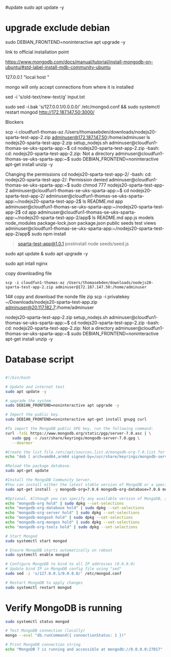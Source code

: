 #update
sudo apt update -y
 
# upgrade exclude debian
sudo DEBIAN_FRONTEND=noninteractive apt upgrade -y
 

link to official installation point

https://www.mongodb.com/docs/manual/tutorial/install-mongodb-on-ubuntu/#std-label-install-mdb-community-ubuntu


127.0.0.1 
"local host "

mongo will only accept connections from where it is installed

sed -i 's/old-text/new-text/g' input.txt

sudo sed -i.bak 's/127.0.0.1/0.0.0.0/' /etc/mongod.conf && sudo systemctl restart mongod
   http://172.187.147.50:3000/

   Blockers

   scp -i cloudfun1-thomas-az /Users/thomasebden/downloads/nodejs20-sparta-test-app-2.zip adminuser@172.187.147.50:/home/adminuser
   ls
   nodejs20-sparta-test-app-2.zip  setup_nodejs.sh
   adminuser@cloudfun1-thomas-se-uks-sparta-app:~$ cd nodejs20-sparta-test-app-2.zip
   -bash: cd: nodejs20-sparta-test-app-2.zip: Not a directory
   adminuser@cloudfun1-thomas-se-uks-sparta-app:~$ sudo DEBIAN_FRONTEND=noninteractive apt-get install unzip -y
   

Changing the permissions 
   cd nodejs20-sparta-test-app-2/
   -bash: cd: nodejs20-sparta-test-app-2/: Permission denied
   adminuser@cloudfun1-thomas-se-uks-sparta-app:~$ sudo chmod 777 nodejs20-sparta-test-app-2
   adminuser@cloudfun1-thomas-se-uks-sparta-app:~$ cd nodejs20-sparta-test-app-2/
   adminuser@cloudfun1-thomas-se-uks-sparta-app:~/nodejs20-sparta-test-app-2$ ls
   README.md  app
   adminuser@cloudfun1-thomas-se-uks-sparta-app:~/nodejs20-sparta-test-app-2$ cd app
   adminuser@cloudfun1-thomas-se-uks-sparta-app:~/nodejs20-sparta-test-app-2/app$ ls
   README.md  app.js  models  node_modules  package-lock.json  package.json  public  seeds  test  views
   adminuser@cloudfun1-thomas-se-uks-sparta-app:~/nodejs20-sparta-test-app-2/app$ sudo npm install
   
   > sparta-test-app@1.0.1 postinstall
   > node seeds/seed.js
   
   
   
   
   sudo apt update & sudo apt upgrade -y
   
   sudo apt intall nginx
   
   copy downloading file 
   
    scp -i cloudfun1-thomas-az /Users/thomasebden/downloads/nodejs20-sparta-test-app-2.zip adminuser@172.187.147.50:/home/adminuser
   14# copy and download the nonde file zip
      scp -i privatekey ~/Downloads/nodejs20-sparta-test-app.zip adminuser@20.117.182.7:/home/adminuser
   
   
   nodejs20-sparta-test-app-2.zip  setup_nodejs.sh
   adminuser@cloudfun1-thomas-se-uks-sparta-app:~$ cd nodejs20-sparta-test-app-2.zip
   -bash: cd: nodejs20-sparta-test-app-2.zip: Not a directory
   adminuser@cloudfun1-thomas-se-uks-sparta-app:~$ sudo DEBIAN_FRONTEND=noninteractive apt-get install unzip -y


# Database script 

```bash 

#!/bin/bash

# Update and internet test
sudo apt update -y

# upgrade the system
sudo DEBIAN_FRONTEND=noninteractive apt upgrade -y

# Import the public key.
sudo DEBIAN_FRONTEND=noninteractive apt-get install gnupg curl

#To import the MongoDB public GPG key, run the following command:
curl -fsSL https://www.mongodb.org/static/pgp/server-7.0.asc | \
   sudo gpg -o /usr/share/keyrings/mongodb-server-7.0.gpg \
   --dearmor

#Create the list file /etc/apt/sources.list.d/mongodb-org-7.0.list for your version of Ubuntu.
echo "deb [ arch=amd64,arm64 signed-by=/usr/share/keyrings/mongodb-server-7.0.gpg ] https://repo.mongodb.org/apt/ubuntu jammy/mongodb-org/7.0 multiverse" | sudo tee /etc/apt/sources.list.d/mongodb-org-7.0.list

#Reload the package database.
sudo apt-get update

#Install the MongoDB Community Server.
#You can install either the latest stable version of MongoDB or a specific version of MongoDB (we are using 7.6).
sudo apt-get install -y mongodb-org=7.0.6 mongodb-org-database=7.0.6 mongodb-org-server=7.0.6 mongodb-mongosh mongodb-org-mongos=7.0.6 mongodb-org-tools=7.0.6

#Optional. Although you can specify any available version of MongoDB, apt-get will upgrade the packages when a newer version becomes available. To prevent unintended upgrades, you can pin the package at the currently installed version:
echo "mongodb-org hold" | sudo dpkg --set-selections
echo "mongodb-org-database hold" | sudo dpkg --set-selections
echo "mongodb-org-server hold" | sudo dpkg --set-selections
echo "mongodb-mongosh hold" | sudo dpkg --set-selections
echo "mongodb-org-mongos hold" | sudo dpkg --set-selections
echo "mongodb-org-tools hold" | sudo dpkg --set-selections

# Start Mongod 
sudo systemctl start mongod

# Ensure MongoDB starts automatically on reboot
sudo systemctl enable mongod

# Configure MongoDB to bind to all IP addresses (0.0.0.0)
# Update bind IP in MongoDB config file using "sed"
sudo sed -i 's/127.0.0.1/0.0.0.0/' /etc/mongod.conf

# Restart MongoDB to apply changes
sudo systemctl restart mongod

```

# Verify MongoDB is running
```bash
sudo systemctl status mongod

# Test MongoDB connection (locally)
mongo --eval "db.runCommand({ connectionStatus: 1 })"

# Print MongoDB connection string
echo "MongoDB 7 is running and accessible at mongodb://0.0.0.0:27017"

